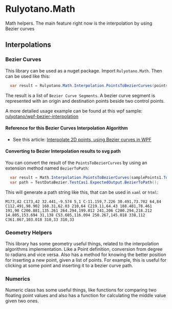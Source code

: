 # Rulyotano.Math
Math helpers. The main feature right now is the interpolation by using Bezier curves

## Interpolations
### Bezier Curves

This library can be used as a nuget package. Import `Rulyotano.Math`. Then can be used like this:

```c#
  var result = Rulyotano.Math.Interpolation.PointsToBezierCurves(points, isClosedCurve, smoothValue);
```

The result is a list of `Bezier Curve Segments`. A bezier curve segment is represented with an origin and destination points beside two control points. 

A more detailed usage example can be found at this wpf sample: [rulyotano/wpf-bezier-interpolation](https://github.com/rulyotano/wpf-bezier-interpolation)

#### Reference for this Bezier Curves Interpolation Algorithm

- See this article: [Interpolate 2D points, using Bezier curves in WPF](http://www.codeproject.com/Articles/769055/Interpolate-2D-points-usign-Bezier-curves-in-WPF)

#### Converting to Bezier Interpolation results to svg path

You can convert the result of the `PointsToBezierCurves` by using an extension method named `BezierToPath`:

``` c#
  var result = Math.Interpolation.PointsToBezierCurves(samplePoints1.ToList(), false);
  var path = TestDataBezier.TestCas1.ExpectedOutput.BezierToPath();
```

This will generate a path string like this, that can be used in `xaml` or `html`:

```
M173,42 C173,42 32.441,-9.574 5,1 C-11.159,7.226 30.491,73.702 64,84 C112.491,98.902 168.31,62.03 210,64 C219.11,64.43 188.481,78.461 191,90 C200.881,135.261 264.294,199.012 241,206 C200.294,218.212 14.805,153.694 31,138 C53.605,116.094 250.267,145.018 338,112 C361.867,103.018 310,33 310,33
```

### Geometry Helpers

This library has some geometry useful things, related to the interpolation algorithms implementation. Like a Point definition, conversion from degree to radians and vice versa. Also has a method for knowing the better position for inserting a new point, given a list of points. For example, this is useful for clicking at some point and inserting it to a bezier curve path.

### Numerics

Numeric class has some useful things, like functions for comparing two floating point values and also has a function for calculating the middle value given two ones. 
